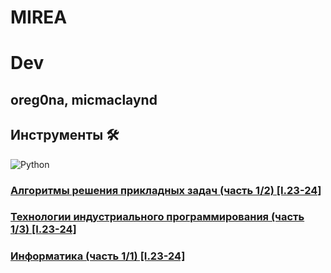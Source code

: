 # MIREA


# Dev
## oreg0na, micmaclaynd


## Инструменты 🛠
![Python](https://img.shields.io/badge/Python-3.8-blue?style=for-the-badge&logo=python)

### [Алгоритмы решения прикладных задач (часть 1/2) [I.23-24]](algorithms)
### [Технологии индустриального программирования (часть 1/3) [I.23-24]](industrial_programming)
### [Информатика (часть 1/1) [I.23-24]](informatics)
